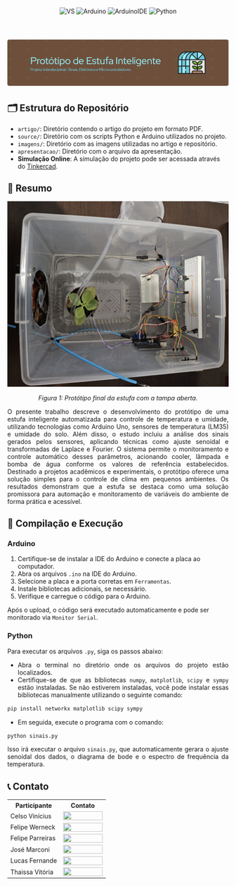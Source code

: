<div align="center" style="display: inline_block">
  <img align="center" alt="VS" src="https://img.shields.io/badge/Visual_Studio_Code-0078D4?style=for-the-badge&logo=visual%20studio%20code&logoColor=white" />
  <img align="center" alt="Arduino" src="https://img.shields.io/badge/Arduino-00979D?style=for-the-badge&logo=Arduino&logoColor=white" />
  <img align="center" alt="ArduinoIDE" src="https://img.shields.io/badge/Arduino_IDE-00979D?style=for-the-badge&logo=arduino&logoColor=white" />
  <img align="center" alt="Python" src="https://img.shields.io/badge/Python-3776AB?style=for-the-badge&logo=python&logoColor=white" />
</div>

<br>
<h1 align="center">
    <a>
        <img alt="Banner" title="#Banner" style="object-fit: fill; width: 961px, height:200px;" src="imagens/github-header-image.png"/>
    </a>
</h1>

## 🗂️ Estrutura do Repositório

- `artigo/`: Diretório contendo o artigo do projeto em formato PDF.
- `source/`: Diretório com os scripts Python e Arduino utilizados no projeto.
- `imagens/`: Diretório com as imagens utilizadas no artigo e repositório.
- `apresentacao/`: Diretório com o arquivo da apresentação.
- **Simulação Online**: A simulação do projeto pode ser acessada através do [Tinkercad](https://www.tinkercad.com/things/6Jpl77eWDa1-estufa-inteligente-versao-final?sharecode=UGfbGy0ObKB1K_vF5VtieTPYHWlyQqe-wF_cfRtBV7w).

## 📝 Resumo

<p align="center">
<img src="imagens/estufa-aberta-horizontal.jpg" width="600"/> 
</p>
<p align="center">
<em>Figura 1: Protótipo final da estufa com a tampa aberta.</em>
</p>

<div align="justify">
O presente trabalho descreve o desenvolvimento do protótipo de uma estufa inteligente automatizada para controle de temperatura e umidade, utilizando tecnologias como Arduino Uno, sensores de temperatura (LM35) e umidade do solo. Além disso, o estudo incluiu a análise dos sinais gerados pelos sensores, aplicando técnicas como ajuste senoidal e transformadas de Laplace e Fourier. O sistema permite o monitoramento e controle automático desses parâmetros, acionando cooler, lâmpada e bomba de água conforme os valores de referência estabelecidos. Destinado a projetos acadêmicos e experimentais, o protótipo oferece uma solução simples para o controle de clima em pequenos ambientes. Os resultados demonstram que a estufa se destaca como uma solução promissora para automação e monitoramento de variáveis do ambiente de forma prática e acessível.
</div>

## 🔄 Compilação e Execução 

### Arduino

1. Certifique-se de instalar a IDE do Arduino e conecte a placa ao computador.
2. Abra os arquivos `.ino` na IDE do Arduino.
3. Selecione a placa e a porta corretas em `Ferramentas`.
4. Instale bibliotecas adicionais, se necessário.
5. Verifique e carregue o código para o Arduino.

Após o upload, o código será executado automaticamente e pode ser monitorado via `Monitor Serial`.

### Python

<div align="justify">
Para executar os arquivos <code>.py</code>, siga os passos abaixo:

- Abra o terminal no diretório onde os arquivos do projeto estão localizados.
- Certifique-se de que as bibliotecas `numpy`, `matplotlib`, `scipy` e `sympy` estão instaladas. Se não estiverem instaladas, você pode instalar essas bibliotecas manualmente utilizando o seguinte comando:

```bash
pip install networkx matplotlib scipy sympy
```

- Em seguida, execute o programa com o comando:

```bash
python sinais.py
```

Isso irá executar o arquivo `sinais.py`, que automaticamente gerara o ajuste senoidal dos dados, o diagrama de bode e o espectro de frequência da temperatura.
</div>

## 📞 Contato

<table align="center">
  <tr>
    <th>Participante</th>
    <th>Contato</th>
  </tr>
  <tr>
    <td>Celso Vinícius</td>
    <td><a href="https://t.me/celso_vsf"><img align="center" height="20px" width="90px" src="https://img.shields.io/badge/Telegram-2CA5E0?style=for-the-badge&logo=telegram&logoColor=white"/> </td>
  </tr>
  <tr>
    <td>Felipe Werneck</td>
    <td><a href="https://t.me/"><img align="center" height="20px" width="90px" src="https://img.shields.io/badge/Telegram-2CA5E0?style=for-the-badge&logo=telegram&logoColor=white"/> </td>
  </tr>
  <tr>
    <td>Felipe Parreiras</td>
    <td><a href="https://t.me/"><img align="center" height="20px" width="90px" src="https://img.shields.io/badge/Telegram-2CA5E0?style=for-the-badge&logo=telegram&logoColor=white"/> </td>
  </tr>
  <tr>
    <td>José Marconi</td>
    <td><a href="https://t.me/"><img align="center" height="20px" width="90px" src="https://img.shields.io/badge/Telegram-2CA5E0?style=for-the-badge&logo=telegram&logoColor=white"/> </td>
  </tr>
  <tr>
    <td>Lucas Fernande</td>
    <td><a href="https://t.me/"><img align="center" height="20px" width="90px" src="https://img.shields.io/badge/Telegram-2CA5E0?style=for-the-badge&logo=telegram&logoColor=white"/> </td>
  </tr>
  <tr>
    <td>Thaissa Vitória</td>
    <td><a href="https://t.me/"><img align="center" height="20px" width="90px" src="https://img.shields.io/badge/Telegram-2CA5E0?style=for-the-badge&logo=telegram&logoColor=white"/> </td>
  </tr>
</table>